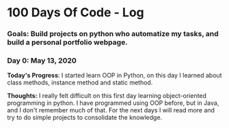 # 100 Days Of Code - Log

### Goals: Build projects on python who automatize my tasks, and build a personal portfolio webpage.

### Day 0: May 13, 2020

**Today's Progress**: I started learn OOP in Python, on this day I learned about class methods, instance method and static method. 

**Thoughts:** I really felt difficult on this first day learning object-oriented programming in python. I have programmed using OOP before, but in Java, and I don't remember much of that. For the next days I will read more and try to do simple projects to consolidate the knowledge.



